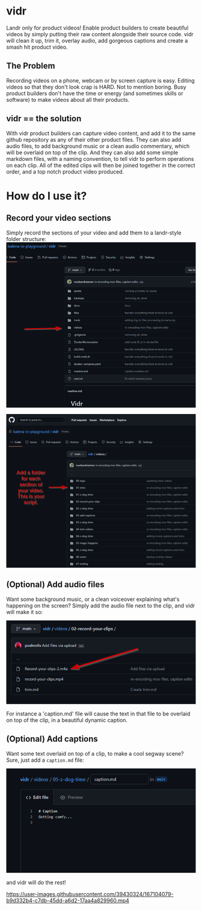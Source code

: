 # vidr
Landr only for product videos!
Enable product builders to create beautiful videos by simply putting their raw content alongside their source code.
vidr will clean it up, trim it, overlay audio, add gorgeous captions and create a smash hit product video.

## The Problem
Recording videos on a phone, webcam or by screen capture is easy. Editing videos so that they don't look crap is HARD. Not to mention boring. Busy product builders don't have the time or energy (and sometimes skills or software) to make videos about all their products. 

## vidr == the solution
With vidr product builders can capture video content, and add it to the same github repository as any of their other product files. They can also add audio files, to add background music or a clean audio commentary, which will be overlaid on top of the clip. And they can also add some simple markdown files, with a naming convention, to tell vidr to perform operations on each clip.
All of the edited clips will then be joined together in the correct order, and a top notch product video produced.

# How do I use it?
## Record your video sections
Simply record the sections of your video and add them to a landr-style folder structure:
![Folder-structure](./docs/images/top-level-folder.png)

![Folder-structure](./docs/images/folder-sections.png)

## (Optional) Add audio files
Want some background music, or a clean voiceover explaining what's happening on the screen? Simply add the audio file next to the clip, and vidr will make it so:

![audio](./docs/images/audio.png)

For instance a 'caption.md' file will cause the text in that file to be overlaid on top of the clip, in a beautiful dynamic caption.

## (Optional) Add captions
Want some text overlaid on top of a clip, to make a cool segway scene? Sure, just add a `caption.md` file:

![caption](./docs/images/caption.png)

and vidr will do the rest!

https://user-images.githubusercontent.com/39430324/167104079-b9d332b4-c7db-45dd-a6d2-17aa4a829960.mp4

